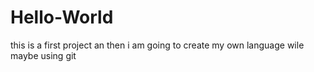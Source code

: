 # Hello-World
this is a first project an then i am going to create my own language wile maybe using git
